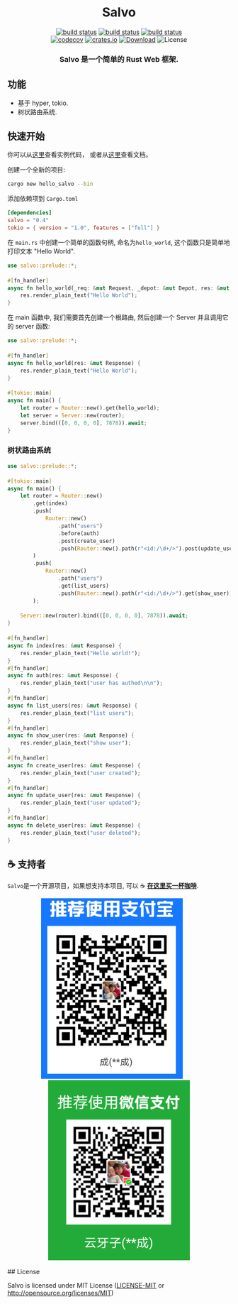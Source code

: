 <div align="center">
<h1>Salvo</h1>
<p>

[![build status](https://github.com/kenorld/salvo/workflows/CI%20(Linux)/badge.svg?branch=master&event=push)](https://github.com/kenorld/salvo/actions)
[![build status](https://github.com/kenorld/salvo//workflows/CI%20(macOS)/badge.svg?branch=master&event=push)](https://github.com/kenorld/salvo/actions)
[![build status](https://github.com/kenorld/salvo/workflows/CI%20(Windows)/badge.svg?branch=master&event=push)](https://github.com/kenorld/salvo/actions)
<br>
[![codecov](https://codecov.io/gh/kenorld/salvo/branch/master/graph/badge.svg)](https://codecov.io/gh/kenorld/salvo)
[![crates.io](https://img.shields.io/crates/v/salvo)](https://crates.io/crates/salvo)
[![Download](https://img.shields.io/crates/d/salvo.svg)](https://crates.io/crates/salvo)
![License](https://img.shields.io/crates/l/salvo.svg)

</p>
<h3>Salvo 是一个简单的 Rust Web 框架.</h3>
</div>

## 功能
  * 基于 hyper, tokio.
  * 树状路由系统.

## 快速开始
你可以从[这里](https://github.com/kenorld/salvo/tree/master/examples)查看实例代码， 或者从[这里](https://docs.rs/salvo/0.1.6/salvo/)查看文档。


创建一个全新的项目:
```bash
cargo new hello_salvo --bin
```

添加依赖项到 `Cargo.toml`
```toml
[dependencies]
salvo = "0.4"
tokio = { version = "1.0", features = ["full"] }
```

在 `main.rs` 中创建一个简单的函数句柄, 命名为`hello_world`, 这个函数只是简单地打印文本 "Hello World".

```rust
use salvo::prelude::*;

#[fn_handler]
async fn hello_world(_req: &mut Request, _depot: &mut Depot, res: &mut Response) {
    res.render_plain_text("Hello World");
}
```

在 main 函数中, 我们需要首先创建一个根路由, 然后创建一个 Server 并且调用它的 server 函数:

```rust
use salvo::prelude::*;

#[fn_handler]
async fn hello_world(res: &mut Response) {
    res.render_plain_text("Hello World");
}

#[tokio::main]
async fn main() {
    let router = Router::new().get(hello_world);
    let server = Server::new(router);
    server.bind(([0, 0, 0, 0], 7878)).await;
}
```

### 树状路由系统

```rust
use salvo::prelude::*;

#[tokio::main]
async fn main() {
    let router = Router::new()
        .get(index)
        .push(
            Router::new()
                .path("users")
                .before(auth)
                .post(create_user)
                .push(Router::new().path(r"<id:/\d+/>").post(update_user).delete(delete_user)),
        )
        .push(
            Router::new()
                .path("users")
                .get(list_users)
                .push(Router::new().path(r"<id:/\d+/>").get(show_user)),
        );

    Server::new(router).bind(([0, 0, 0, 0], 7878)).await;
}

#[fn_handler]
async fn index(res: &mut Response) {
    res.render_plain_text("Hello world!");
}
#[fn_handler]
async fn auth(res: &mut Response) {
    res.render_plain_text("user has authed\n\n");
}
#[fn_handler]
async fn list_users(res: &mut Response) {
    res.render_plain_text("list users");
}
#[fn_handler]
async fn show_user(res: &mut Response) {
    res.render_plain_text("show user");
}
#[fn_handler]
async fn create_user(res: &mut Response) {
    res.render_plain_text("user created");
}
#[fn_handler]
async fn update_user(res: &mut Response) {
    res.render_plain_text("user updated");
}
#[fn_handler]
async fn delete_user(res: &mut Response) {
    res.render_plain_text("user deleted");
}

```
## ☕ 支持者

`Salvo`是一个开源项目，如果想支持本项目, 可以 ☕ [**在这里买一杯咖啡**](https://www.buymeacoffee.com/chrislearn). 
<p style="text-align: center;">
<img src="site/static/alipay.png" alt="Alipay" width="320"/>&nbsp;&nbsp;&nbsp;&nbsp;&nbsp;&nbsp;&nbsp;&nbsp;<img src="site/static/weixin.png" alt="Weixin" width="320"/>
</p>
## License

Salvo is licensed under MIT License ([LICENSE-MIT](LICENSE-MIT) or http://opensource.org/licenses/MIT)